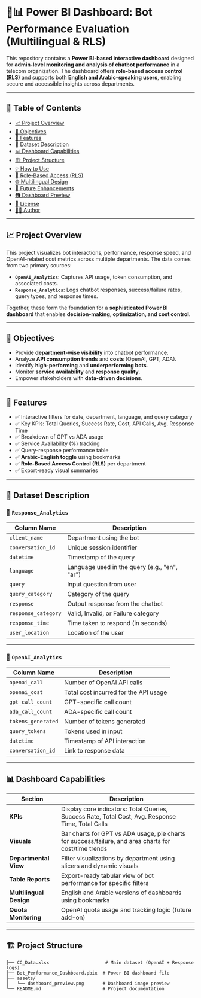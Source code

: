 # 🤖📊 Power BI Dashboard: Bot Performance Evaluation (Multilingual & RLS)

This repository contains a **Power BI-based interactive dashboard** designed for **admin-level monitoring and analysis of chatbot performance** in a telecom organization. The dashboard offers **role-based access control (RLS)** and supports both **English and Arabic-speaking users**, enabling secure and accessible insights across departments.

---

## 📌 Table of Contents

- [📈 Project Overview](#-project-overview)
- [🎯 Objectives](#-objectives)
- [🔧 Features](#-features)
- [📁 Dataset Description](#-dataset-description)
- [📊 Dashboard Capabilities](#-dashboard-capabilities)
- [🏗 Project Structure](#-project-structure)
- [💡 How to Use](#-how-to-use)
- [🔐 Role-Based Access (RLS)](#-role-based-access-rls)
- [🌐 Multilingual Design](#-multilingual-design)
- [🚀 Future Enhancements](#-future-enhancements)
- [📷 Dashboard Preview](#-dashboard-preview)
- [📜 License](#-license)
- [👨‍💼 Author](#-author)

---

## 📈 Project Overview

This project visualizes bot interactions, performance, response speed, and OpenAI-related cost metrics across multiple departments. The data comes from two primary sources:

- **`OpenAI_Analytics`**: Captures API usage, token consumption, and associated costs.
- **`Response_Analytics`**: Logs chatbot responses, success/failure rates, query types, and response times.

Together, these form the foundation for a **sophisticated Power BI dashboard** that enables **decision-making, optimization, and cost control**.

---

## 🎯 Objectives

- Provide **department-wise visibility** into chatbot performance.
- Analyze **API consumption trends** and **costs** (OpenAI, GPT, ADA).
- Identify **high-performing** and **underperforming bots**.
- Monitor **service availability** and **response quality**.
- Empower stakeholders with **data-driven decisions**.

---

## 🔧 Features

- ✅ Interactive filters for date, department, language, and query category
- ✅ Key KPIs: Total Queries, Success Rate, Cost, API Calls, Avg. Response Time
- ✅ Breakdown of GPT vs ADA usage
- ✅ Service Availability (%) tracking
- ✅ Query-response performance table
- ✅ **Arabic-English toggle** using bookmarks
- ✅ **Role-Based Access Control (RLS)** per department
- ✅ Export-ready visual summaries

---

## 📁 Dataset Description

### 🔹 `Response_Analytics`

| Column Name       | Description                              |
|------------------|------------------------------------------|
| `client_name`     | Department using the bot                 |
| `conversation_id` | Unique session identifier                |
| `datetime`        | Timestamp of the query                   |
| `language`        | Language used in the query (e.g., "en", "ar") |
| `query`           | Input question from user                 |
| `query_category`  | Category of the query                    |
| `response`        | Output response from the chatbot         |
| `response_category` | Valid, Invalid, or Failure category   |
| `response_time`   | Time taken to respond (in seconds)       |
| `user_location`   | Location of the user                     |

---

### 🔹 `OpenAI_Analytics`

| Column Name       | Description                              |
|------------------|------------------------------------------|
| `openai_call`     | Number of OpenAI API calls               |
| `openai_cost`     | Total cost incurred for the API usage    |
| `gpt_call_count`  | GPT-specific call count                  |
| `ada_call_count`  | ADA-specific call count                  |
| `tokens_generated`| Number of tokens generated               |
| `query_tokens`    | Tokens used in input                     |
| `datetime`        | Timestamp of API interaction             |
| `conversation_id` | Link to response data                    |

---

## 📊 Dashboard Capabilities

| Section | Description |
|--------|-------------|
| **KPIs** | Display core indicators: Total Queries, Success Rate, Total Cost, Avg. Response Time, Total Calls |
| **Visuals** | Bar charts for GPT vs ADA usage, pie charts for success/failure, and area charts for cost/time trends |
| **Departmental View** | Filter visualizations by department using slicers and dynamic visuals |
| **Table Reports** | Export-ready tabular view of bot performance for specific filters |
| **Multilingual Design** | English and Arabic versions of dashboards using bookmarks |
| **Quota Monitoring** | OpenAI quota usage and tracking logic (future add-on) |

---

## 🏗 Project Structure

```plaintext
├── CC_Data.xlsx                     # Main dataset (OpenAI + Response logs)
├── Bot_Performance_Dashboard.pbix  # Power BI dashboard file
├── assets/
│   └── dashboard_preview.png       # Dashboard image preview
└── README.md                       # Project documentation
